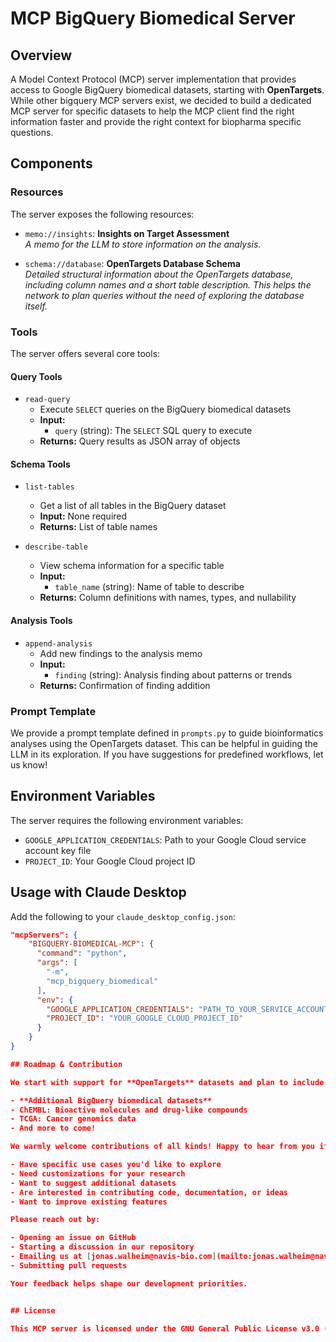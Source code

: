 # MCP BigQuery Biomedical Server

## Overview

A Model Context Protocol (MCP) server implementation that provides access to Google BigQuery biomedical datasets, starting with **OpenTargets**. While other bigquery MCP servers exist, we decided to build a dedicated MCP server for specific datasets to help the MCP client find the right information faster and provide the right context for biopharma specific questions. 

## Components

### Resources

The server exposes the following resources:

- `memo://insights`: **Insights on Target Assessment**  
  *A memo for the LLM to store information on the analysis.*

- `schema://database`: **OpenTargets Database Schema**  
  *Detailed structural information about the OpenTargets database, including column names and a short table description. This helps the network to plan queries without the need of exploring the database itself.*

### Tools

The server offers several core tools:

#### Query Tools

- `read-query`
  - Execute `SELECT` queries on the BigQuery biomedical datasets
  - **Input:**
    - `query` (string): The `SELECT` SQL query to execute
  - **Returns:** Query results as JSON array of objects

#### Schema Tools

- `list-tables`
  - Get a list of all tables in the BigQuery dataset
  - **Input:** None required
  - **Returns:** List of table names

- `describe-table`
  - View schema information for a specific table
  - **Input:**
    - `table_name` (string): Name of table to describe
  - **Returns:** Column definitions with names, types, and nullability

#### Analysis Tools

- `append-analysis`
  - Add new findings to the analysis memo
  - **Input:**
    - `finding` (string): Analysis finding about patterns or trends
  - **Returns:** Confirmation of finding addition

### Prompt Template

We provide a prompt template defined in `prompts.py` to guide bioinformatics analyses using the OpenTargets dataset. This can be helpful in guiding the LLM in its exploration. If you have suggestions for predefined workflows, let us know!


## Environment Variables

The server requires the following environment variables:

- `GOOGLE_APPLICATION_CREDENTIALS`: Path to your Google Cloud service account key file
- `PROJECT_ID`: Your Google Cloud project ID

## Usage with Claude Desktop

Add the following to your `claude_desktop_config.json`:

```json:claude_desktop_config.json
"mcpServers": {
    "BIGQUERY-BIOMEDICAL-MCP": {
      "command": "python",
      "args": [
        "-m",
        "mcp_bigquery_biomedical"
      ],
      "env": {
        "GOOGLE_APPLICATION_CREDENTIALS": "PATH_TO_YOUR_SERVICE_ACCOUNT_KEY.json",
        "PROJECT_ID": "YOUR_GOOGLE_CLOUD_PROJECT_ID"
      }
    }
}

## Roadmap & Contribution

We start with support for **OpenTargets** datasets and plan to include additional BigQuery biomedical datasets in the future. Over the coming weeks and months, we will expand support to include:

- **Additional BigQuery biomedical datasets**
- ChEMBL: Bioactive molecules and drug-like compounds
- TCGA: Cancer genomics data
- And more to come!

We warmly welcome contributions of all kinds! Happy to hear from you if you:

- Have specific use cases you'd like to explore
- Need customizations for your research
- Want to suggest additional datasets
- Are interested in contributing code, documentation, or ideas
- Want to improve existing features

Please reach out by:

- Opening an issue on GitHub
- Starting a discussion in our repository
- Emailing us at [jonas.walheim@navis-bio.com](mailto:jonas.walheim@navis-bio.com)
- Submitting pull requests

Your feedback helps shape our development priorities.


## License

This MCP server is licensed under the GNU General Public License v3.0 (GPL-3.0). This means you have the freedom to run, study, share, and modify the software. Any modifications or derivative works must also be distributed under the same GPL-3.0 terms. For more details, please see the LICENSE file in the project repository.
